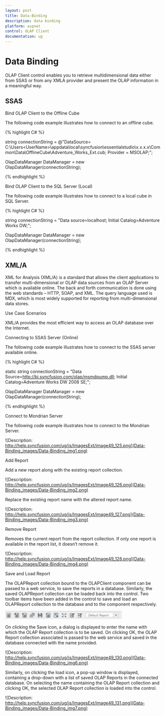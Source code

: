 ```yaml
---
layout: post
title: Data-Binding
description: data binding
platform: aspnet
control: OLAP Client
documentation: ug
---
```


# Data Binding

OLAP Client control enables you to retrieve multidimensional data either from SSAS or from any XMLA provider and present the OLAP information in a meaningful way.

## SSAS

Bind OLAP Client to the Offline Cube

The following code example illustrates how to connect to an offline cube.


{% highlight C# %}


string connectionString = @"DataSource= C:\Users\<UserName>\appdata\local\syncfusion\essentialstudio\x.x.x.x\Common\Data\OfflineCube\Adventure_Works_Ext.cub; Provider = MSOLAP;";

OlapDataManager DataManager = new OlapDataManager(connectionString);

{% endhighlight %}

Bind OLAP Client to the SQL Server (Local)

The following code example illustrates how to connect to a local cube in SQL Server.


{% highlight C# %}

string connectionString = "Data source=localhost; Initial Catalog=Adventure Works DW;";

OlapDataManager DataManager = new OlapDataManager(connectionString);

{% endhighlight %}

## XML/A

XML for Analysis (XML/A) is a standard that allows the client applications to transfer multi-dimensional or OLAP data sources from an OLAP Server which is available online. The back and forth communication is done using the web standards – HTTP, SOAP, and XML. The query language used is MDX, which is most widely supported for reporting from multi-dimensional data stores.

Use Case Scenarios

XML/A provides the most efficient way to access an OLAP database over the Internet.

Connecting to SSAS Server (Online)

The following code example illustrates how to connect to the SSAS server available online.



{% highlight C# %}


static string connectionString = "Data Source=http://bi.syncfusion.com/olap/msmdpump.dll; Initial Catalog=Adventure Works DW 2008 SE;";   

OlapDataManager DataManager = new OlapDataManager(connectionString);

{% endhighlight %}

Connect to Mondrian Server

The following code example illustrates how to connect to the Mondrian Server.


![Description: http://help.syncfusion.com/ug/js/ImagesExt/image49_125.png](Data-Binding_images/Data-Binding_img1.png) 



Add Report

Add a new report along with the existing report collection.



![Description: http://help.syncfusion.com/ug/js/ImagesExt/image49_126.png](Data-Binding_images/Data-Binding_img2.png) 



Replace the existing report name with the altered report name.



![Description: http://help.syncfusion.com/ug/js/ImagesExt/image49_127.png](Data-Binding_images/Data-Binding_img3.png) 



Remove Report

Removes the current report from the report collection. If only one report is available in the report list, it doesn’t remove it.



![Description: http://help.syncfusion.com/ug/js/ImagesExt/image49_128.png](Data-Binding_images/Data-Binding_img4.png) 



Save and Load Report

The OLAPReport collection bound to the OLAPClient component can be passed to a web service, to save the reports in a database. Similarly, the saved OLAPReport collection can be loaded back into the control. Two toolbar items have been added in the control to save and load an OLAPReport collection to the database and to the component respectively.



 ![](Data-Binding_images/Data-Binding_img5.png)



On clicking the Save icon, a dialog is displayed to enter the name with which the OLAP Report collection is to be saved. On clicking OK, the OLAP Report collection associated is passed to the web service and saved in the database connected with the name provided. 



![Description: http://help.syncfusion.com/ug/js/ImagesExt/image49_130.png](Data-Binding_images/Data-Binding_img6.png) 



Similarly, on clicking the load icon, a pop-up window is displayed, containing a drop-down with a list of saved OLAP Reports in the connected database. On selecting the name containing the OLAP Report collection and clicking OK, the selected OLAP Report collection is loaded into the control.



![Description: http://help.syncfusion.com/ug/js/ImagesExt/image49_131.png](Data-Binding_images/Data-Binding_img7.png) 



